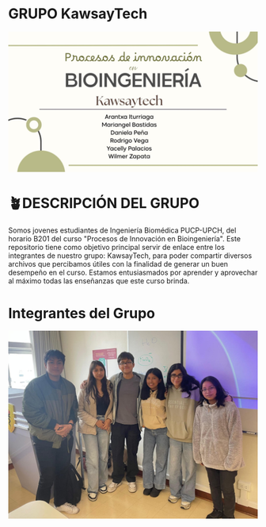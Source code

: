 # GRUPO KawsayTech
![](https://github.com/wiwi1708/KawsayTech/blob/4b398c97bf0af9992ad81b1c658257045d595062/Imagenes/Portada.jpg)
# 🪴DESCRIPCIÓN DEL GRUPO
Somos jovenes estudiantes de Ingeniería Biomédica PUCP-UPCH, del horario B201 del curso "Procesos de Innovación en Bioingeniería". Este repositorio tiene como objetivo principal servir de enlace entre los integrantes de nuestro grupo: KawsayTech, para poder compartir diversos archivos que percibamos útiles con la finalidad de generar un buen desempeño en el curso. Estamos entusiasmados por aprender y aprovechar al máximo todas las enseñanzas que este curso brinda.
# Integrantes del Grupo
![](https://github.com/wiwi1708/KawsayTech/blob/650f990813b83b2a5b21284d1d73cf8a88cf9332/Imagenes/1b5ead49-9e59-40db-81d5-7fcb32d93bef.jpg)
